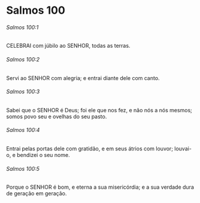 # Salmos 100

###### Salmos 100:1

CELEBRAI com júbilo ao SENHOR, todas as terras.

###### Salmos 100:2

Servi ao SENHOR com alegria; e entrai diante dele com canto.

###### Salmos 100:3

Sabei que o SENHOR é Deus; foi ele que nos fez, e não nós a nós mesmos; somos povo seu e ovelhas do seu pasto.

###### Salmos 100:4

Entrai pelas portas dele com gratidão, e em seus átrios com louvor; louvai-o, e bendizei o seu nome.

###### Salmos 100:5

Porque o SENHOR é bom, e eterna a sua misericórdia; e a sua verdade dura de geração em geração.

